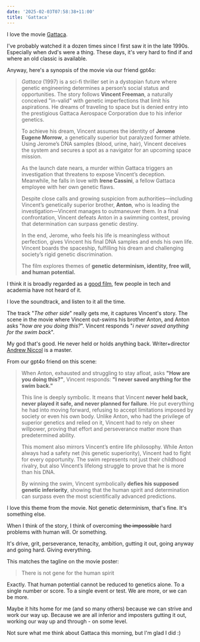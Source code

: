 ```yaml
---
date: '2025-02-03T07:58:38+11:00'
title: 'Gattaca'
---
```


I love the movie [Gattaca](https://en.wikipedia.org/wiki/Gattaca).

I've probably watched it a dozen times since I first saw it in the late 1990s. Especially when dvd's were a thing. These days, it's very hard to find if and where an old classic is available.

Anyway, here's a synopsis of the movie via our friend gpt4o:

> *Gattaca* (1997) is a sci-fi thriller set in a dystopian future where genetic engineering determines a person’s social status and opportunities. The story follows **Vincent Freeman**, a naturally conceived "in-valid" with genetic imperfections that limit his aspirations. He dreams of traveling to space but is denied entry into the prestigious Gattaca Aerospace Corporation due to his inferior genetics.
>
> To achieve his dream, Vincent assumes the identity of **Jerome Eugene Morrow**, a genetically superior but paralyzed former athlete. Using Jerome’s DNA samples (blood, urine, hair), Vincent deceives the system and secures a spot as a navigator for an upcoming space mission.
>
> As the launch date nears, a murder within Gattaca triggers an investigation that threatens to expose Vincent’s deception. Meanwhile, he falls in love with **Irene Cassini**, a fellow Gattaca employee with her own genetic flaws.
>
> Despite close calls and growing suspicion from authorities—including Vincent’s genetically superior brother, **Anton**, who is leading the investigation—Vincent manages to outmaneuver them. In a final confrontation, Vincent defeats Anton in a swimming contest, proving that determination can surpass genetic destiny.
>
> In the end, Jerome, who feels his life is meaningless without perfection, gives Vincent his final DNA samples and ends his own life. Vincent boards the spaceship, fulfilling his dream and challenging society’s rigid genetic discrimination.
>
> The film explores themes of **genetic determinism, identity, free will, and human potential.**

I think it is broadly regarded as a [good film](https://www.rottentomatoes.com/m/gattaca), few people in tech and academia have not heard of it.

I love the soundtrack, and listen to it all the time.

The track "_The other side_" really gets me, it captures Vincent's story. The scene in the movie where Vincent out-swims his brother Anton, and Anton asks "_how are you doing this?_". Vincent responds "_i never saved anything for the swim back_".

My god that's good. He never held or holds anything back. Writer+director [Andrew Niccol](https://en.wikipedia.org/wiki/Andrew_Niccol) is a master.

From our gpt4o friend on this scene:

> When Anton, exhausted and struggling to stay afloat, asks **"How are you doing this?"**, Vincent responds:
**"I never saved anything for the swim back."**
>
> This line is deeply symbolic. It means that Vincent **never held back, never played it safe, and never planned for failure**. He put everything he had into moving forward, refusing to accept limitations imposed by society or even his own body. Unlike Anton, who had the privilege of superior genetics and relied on it, Vincent had to rely on sheer willpower, proving that effort and perseverance matter more than predetermined ability.
>
> This moment also mirrors Vincent’s entire life philosophy. While Anton always had a safety net (his genetic superiority), Vincent had to fight for every opportunity. The swim represents not just their childhood rivalry, but also Vincent’s lifelong struggle to prove that he is more than his DNA.
>
> By winning the swim, Vincent symbolically **defies his supposed genetic inferiority**, showing that the human spirit and determination can surpass even the most scientifically advanced predictions.

I love this theme from the movie. Not genetic determinism, that's fine. It's something else.

When I think of the story, I think of overcoming ~~the impossible~~ hard problems with human will. Or something.

It's drive, grit, perseverance, tenacity, ambition, gutting it out, going anyway and going hard. Giving everything.

This matches the tagline on the movie poster:

> There is not gene for the human spirit

Exactly. That human potential cannot be reduced to genetics alone. To a single number or score. To a single event or test. We are more, or we can be more.

Maybe it hits home for me (and so many others) because we can strive and work our way up. Because we are all inferior and imposters gutting it out, working our way up and through - on some level.

Not sure what me think about Gattaca this morning, but I'm glad I did :)